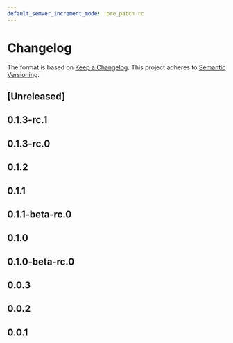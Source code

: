 ```yaml
---
default_semver_increment_mode: !pre_patch rc
---
```

# Changelog

The format is based on [Keep a Changelog](https://keepachangelog.com/en/1.0.0/). This project adheres to [Semantic Versioning](https://semver.org/spec/v2.0.0.html).

## \[Unreleased\]

## 0.1.3-rc.1

## 0.1.3-rc.0

## 0.1.2

## 0.1.1

## 0.1.1-beta-rc.0

## 0.1.0

## 0.1.0-beta-rc.0

## 0.0.3

## 0.0.2

## 0.0.1

